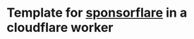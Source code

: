 # Template for [sponsorflare](https://github.com/janwilmake/cloudflare-sponsorware) in a cloudflare worker

